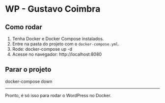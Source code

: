 # WP - Gustavo Coimbra

## Como rodar

1. Tenha Docker e Docker Compose instalados.
2. Entre na pasta do projeto com o `docker-compose.yml`.
3. Rode:
   docker-compose up -d
4. Acesse no navegador:
   http://localhost:8080

## Parar o projeto

docker-compose down

---

Pronto, é só isso para rodar o WordPress no Docker.
